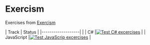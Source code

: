 # Exercism
Exercises from [Exercism](https://exercism.io/)

| Track				| Status																																																|
|-------------------|																																																	|
| C#				|[![Test C# excercises](https://github.com/sipos-andor/exercism/actions/workflows/testCSharp.yml/badge.svg)](https://github.com/sipos-andor/exercism/actions/workflows/testCSharp.yml)					|
| JavaScript		|[![Test JavaScrip excercises](https://github.com/sipos-andor/exercism/actions/workflows/testJavaScript.yml/badge.svg)](https://github.com/sipos-andor/exercism/actions/workflows/testJavaScript.yml)	|

